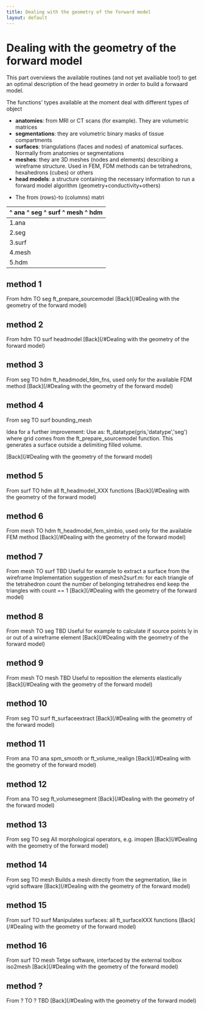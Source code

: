 ```yaml
---
title: Dealing with the geometry of the forward model
layout: default
---
```


# Dealing with the geometry of the forward model

This part overviews the available routines (and not yet availiable too!) to get an optimal description of the head geometry in order to build a forwaard model.

The functions' types available at the moment deal with different types of object

- **anatomies**: from MRI or CT scans (for example). They are volumetric matrices
- **segmentations**: they are volumetric binary masks of tissue compartments
- **surfaces**: triangulations (faces and nodes) of anatomical surfaces. Normally from anatomies or segmentations
- **meshes**: they are 3D meshes (nodes and elements) describing a wireframe structure. Used in FEM, FDM methods can be tetrahedrons, hexahedrons (cubes) or others 
- **head models**: a structure containing the necessary information to run a forward model algorithm (geometry+conductivity+others)

* The from (rows)-to (columns) matri

 | ^ ana ^ seg ^ surf ^ mesh ^ hdm                                                       
 | -------------------------------                                                       
 | 1.ana|[11](/#method 11 )|[12](/#method 12 )|[10](/#method 10 )|n.a.|n.a.|                
 | 2.seg| n.a.|[13](/#method 13):-||[10](/#method 10 )|[14](/#method 14):-||[3](/#method 3 )|
 | 3.surf| n.a.|[4](/#method 4 )|[15](/#method 15)|[16](/#method 16):-||[5](/#method 5 )|    
 | 4.mesh| n.a.|[8](/#method 8 )|[7](/#method 7 ):-||[9](/#method 9 )|[6](/#method 6 )|      
 | 5.hdm | n.a.|[1](/#method 1 )|[2](/#method 2 ):-||n.a.| n.a.|                           

## method 1

From hdm TO seg
ft_prepare_sourcemodel
[Back](/#Dealing with the geometry of the forward model)

## method 2

From hdm TO surf
headmodel
[Back](/#Dealing with the geometry of the forward model)

## method 3

From seg TO hdm
ft_headmodel_fdm_fns, used only for the available FDM method
[Back](/#Dealing with the geometry of the forward model)

## method 4

From seg TO surf
bounding_mesh

Idea for a further improvement:
Use as:
ft_datatype(gris,'datatype','seg')
where grid comes from the ft_prepare_sourcemodel function.
This generates a surface outside a delimiting filled volume.

[Back](/#Dealing with the geometry of the forward model)

## method 5

From surf TO hdm
all ft_headmodel_XXX functions
[Back](/#Dealing with the geometry of the forward model)

## method 6

From mesh TO hdm
ft_headmodel_fem_simbio, used only for the available FEM method
[Back](/#Dealing with the geometry of the forward model)

## method 7

From mesh TO surf
TBD
Useful for example to extract a surface from the wireframe
Implementation suggestion of mesh2surf.m: 
for each triangle of the tetrahedron
count the number of belonging tetrahedres
end
keep the triangles with count == 1
[Back](/#Dealing with the geometry of the forward model)

## method 8

From mesh TO seg
TBD
Useful for example to calculate if source points ly in or out of a wireframe element
[Back](/#Dealing with the geometry of the forward model)

## method 9

From mesh TO mesh
TBD
Useful to reposition the elements elastically
[Back](/#Dealing with the geometry of the forward model)

## method 10

From seg TO surf
ft_surfaceextract
[Back](/#Dealing with the geometry of the forward model)

## method 11

From ana TO ana
spm_smooth or ft_volume_realign
[Back](/#Dealing with the geometry of the forward model)

## method 12

From ana TO seg
ft_volumesegment
[Back](/#Dealing with the geometry of the forward model)

## method 13

From seg TO seg
All morphological operators, e.g. imopen
[Back](/#Dealing with the geometry of the forward model)

## method 14

From seg TO mesh
Builds a mesh directly from the segmentation, like in vgrid software
[Back](/#Dealing with the geometry of the forward model)

## method 15

From surf TO surf
Manipulates surfaces: all ft_surfaceXXX functions
[Back](/#Dealing with the geometry of the forward model)

## method 16

From surf TO mesh
Tetge software, interfaced by the external toolbox iso2mesh
[Back](/#Dealing with the geometry of the forward model)

## method ?

From ? TO ?
TBD
[Back](/#Dealing with the geometry of the forward model)

